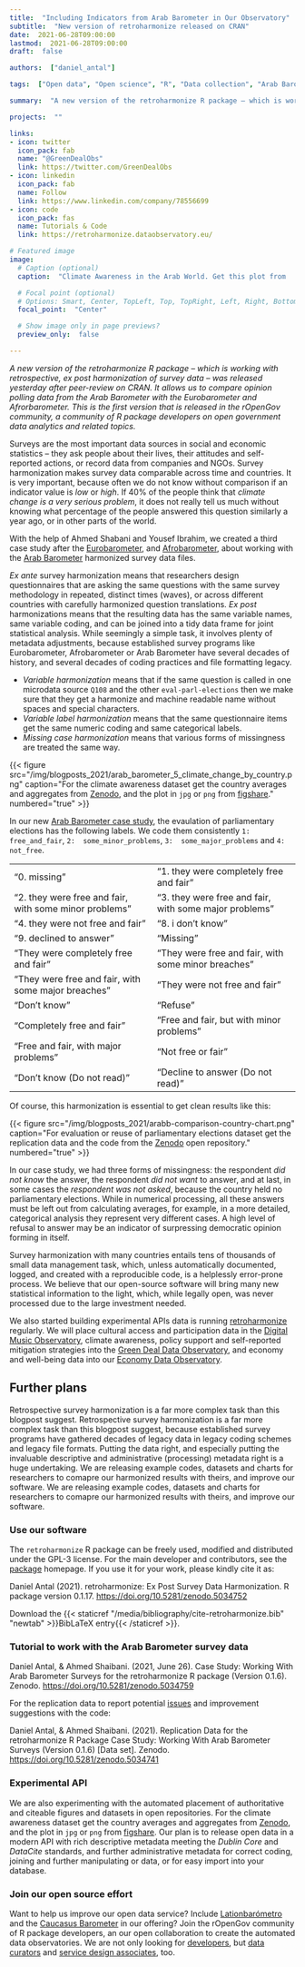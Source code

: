 ```yaml
---
title:  "Including Indicators from Arab Barometer in Our Observatory"
subtitle:  "New version of retroharmonize released on CRAN"
date:  2021-06-28T09:00:00
lastmod:  2021-06-28T09:00:00
draft:  false

authors:  ["daniel_antal"]

tags:  ["Open data", "Open science", "R", "Data collection", "Arab Barometer", "survey harmonization"]

summary:  "A new version of the retroharmonize R package – which is working with retrospective, ex post harmonization of survey data – was released yesterday after peer-review on CRAN. It allows us to compare opinion polling data from the Arab Barometer with the Eurobarometer and Afrorbarometer. This is the first version that is released in the rOpenGov community, a community of R package developers on open government data analytics and related topics."

projects:  ""

links:
- icon: twitter
  icon_pack: fab
  name: "@GreenDealObs"
  link: https://twitter.com/GreenDealObs
- icon: linkedin
  icon_pack: fab
  name: Follow
  link: https://www.linkedin.com/company/78556699
- icon: code
  icon_pack: fas
  name: Tutorials & Code
  link: https://retroharmonize.dataobservatory.eu/ 

# Featured image
image:
  # Caption (optional)
  caption:  "Climate Awareness in the Arab World. Get this plot from      [figshare](https://doi.org/10.6084/m9.figshare.14854359)."

  # Focal point (optional)
  # Options: Smart, Center, TopLeft, Top, TopRight, Left, Right, BottomLeft, Bottom, BottomRight
  focal_point:  "Center"

  # Show image only in page previews?
  preview_only:  false

---
```


*A new version of the retroharmonize R package – which is working with retrospective, ex post harmonization of survey data – was released yesterday after peer-review on CRAN. It allows us to compare opinion polling data from the Arab Barometer with the Eurobarometer and Afrorbarometer. This is the first version that is released in the rOpenGov community, a community of R package developers on open government data analytics and related topics.*


Surveys are the most important data sources in social and economic
statistics – they ask people about their lives, their attitudes and
self-reported actions, or record data from companies and NGOs. Survey
harmonization makes survey data comparable across time and countries. It
is very important, because often we do not know without comparison if an
indicator value is *low* or *high*. If 40% of the people think that
*climate change is a very serious problem*, it does not really tell us
much without knowing what percentage of the people answered this
question similarly a year ago, or in other parts of the world.

With the help of Ahmed Shabani and Yousef Ibrahim, we created a third
case study after the
[Eurobarometer](https://retroharmonize.dataobservatory.eu/articles/eurobarometer.html),
and
[Afrobarometer](https://retroharmonize.dataobservatory.eu/articles/afrobarometer.html),
about working with the [Arab
Barometer](https://retroharmonize.dataobservatory.eu/articles/arabbarometer.html)
harmonized survey data files.

*Ex ante* survey harmonization means that researchers design
questionnaires that are asking the same questions with the same survey
methodology in repeated, distinct times (waves), or across different
countries with carefully harmonized question translations. *Ex post*
harmonizations means that the resulting data has the same variable
names, same variable coding, and can be joined into a tidy data frame
for joint statistical analysis. While seemingly a simple task, it
involves plenty of metadata adjustments, because established survey
programs like Eurobarometer, Afrobarometer or Arab Barometer have
several decades of history, and several decades of coding practices and
file formatting legacy.

-   *Variable harmonization* means that if the same question is called
    in one microdata source `Q108` and the other `eval-parl-elections`
    then we make sure that they get a harmonize and machine readable
    name without spaces and special characters.
-   *Variable label harmonization* means that the same questionnaire
    items get the same numeric coding and same categorical labels.
-   *Missing case harmonization* means that various forms of missingness
    are treated the same way.

{{< figure src="/img/blogposts_2021/arab_barometer_5_climate_change_by_country.png" caption="For the climate awareness dataset get the country averages and aggregates from [Zenodo](https://doi.org/10.5281/zenodo.5035562), and the plot in `jpg` or `png` from [figshare](https://doi.org/10.6084/m9.figshare.14854359)." numbered="true" >}}

In our new [Arab Barometer case
study](https://retroharmonize.dataobservatory.eu/articles/arabbarometer.html),
the evaulation of parliamentary elections has the following labels. We
code them consistently `1:  free_and_fair`, `2:  some_minor_problems`,
`3:  some_major_problems` and `4:  not_free`.

<table>
<colgroup>
<col style="width: 50%" />
<col style="width: 50%" />
</colgroup>
<tbody>
<tr class="odd">
<td style="text-align: left;">“0. missing”</td>
<td style="text-align: left;">“1. they were completely free and fair”</td>
</tr>
<tr class="even">
<td style="text-align: left;">“2. they were free and fair, with some minor problems”</td>
<td style="text-align: left;">“3. they were free and fair, with some major problems”</td>
</tr>
<tr class="odd">
<td style="text-align: left;">“4. they were not free and fair”</td>
<td style="text-align: left;">“8. i don’t know”</td>
</tr>
<tr class="even">
<td style="text-align: left;">“9. declined to answer”</td>
<td style="text-align: left;">“Missing”</td>
</tr>
<tr class="odd">
<td style="text-align: left;">“They were completely free and fair”</td>
<td style="text-align: left;">“They were free and fair, with some minor breaches”</td>
</tr>
<tr class="even">
<td style="text-align: left;">“They were free and fair, with some major breaches”</td>
<td style="text-align: left;">“They were not free and fair”</td>
</tr>
<tr class="odd">
<td style="text-align: left;">“Don’t know”</td>
<td style="text-align: left;">“Refuse”</td>
</tr>
<tr class="even">
<td style="text-align: left;">“Completely free and fair”</td>
<td style="text-align: left;">“Free and fair, but with minor problems”</td>
</tr>
<tr class="odd">
<td style="text-align: left;">“Free and fair, with major problems”</td>
<td style="text-align: left;">“Not free or fair”</td>
</tr>
<tr class="even">
<td style="text-align: left;">“Don’t know (Do not read)”</td>
<td style="text-align: left;">“Decline to answer (Do not read)”</td>
</tr>
</tbody>
</table>

Of course, this harmonization is essential to get clean results like this:

{{< figure src="/img/blogposts_2021/arabb-comparison-country-chart.png" caption="For evaluation or reuse of parliamentary elections dataset get the replication data and the code from the [Zenodo](hhttps://doi.org/10.5281/zenodo.5034759) open repository." numbered="true" >}}

In our case study, we had three forms of missingness: the respondent
*did not know* the answer, the respondent *did not want* to answer, and
at last, in some cases the *respondent was not asked*, because the
country held no parliamentary elections. While in numerical processing,
all these answers must be left out from calculating averages, for
example, in a more detailed, categorical analysis they represent very
different cases. A high level of refusal to answer may be an indicator
of surpressing democratic opinion forming in itself.

Survey harmonization with many countries entails tens of thousands of
small data management task, which, unless automatically documented,
logged, and created with a reproducible code, is a helplessly
error-prone process. We believe that our open-source software will bring
many new statistical information to the light, which, while legally
open, was never processed due to the large investment needed.

We also started building experimental APIs data is running
[retroharmonize](https://retroharmonize.dataobservatory.eu/) regularly.
We will place cultural access and participation data in the [Digital
Music Observatory](https://music.dataobservatory.eu/), climate
awareness, policy support and self-reported mitigation strategies into
the [Green Deal Data
Observatory](https://greendeal.dataobservatory.eu/), and economy and
well-being data into our [Economy Data
Observatory](https://economy.dataobservatory.eu/).

## Further plans

Retrospective survey harmonization is a far more complex task than this
blogpost suggest. Retrospective survey harmonization is a far more complex task than this blogpost suggest, because established survey programs have gathered decades of legacy data in legacy coding schemes and legacy file formats.  Putting the data right, and especially putting the invaluable descriptive and administrative (processing) metadata right is a huge undertaking. We are releasing example codes, datasets and charts for researchers to comapre our harmonized results with theirs, and improve our software. We are releasing example codes, datasets and charts
for researchers to comapre our harmonized results with theirs, and
improve our software.

### Use our software

The `retroharmonize` R package can be freely used, modified and
distributed under the GPL-3 license. For the main developer and
contributors, see the
[package](https://retroharmonize.dataobservatory.eu/) homepage. If you
use it for your work, please kindly cite it as:

Daniel Antal (2021). retroharmonize: Ex Post Survey Data Harmonization.
R package version 0.1.17. <https://doi.org/10.5281/zenodo.5034752>

Download the {{< staticref "/media/bibliography/cite-retroharmonize.bib" "newtab" >}}BibLaTeX entry{{< /staticref >}}.

### Tutorial to work with the Arab Barometer survey data

Daniel Antal, & Ahmed Shaibani. (2021, June 26). Case Study: Working
With Arab Barometer Surveys for the retroharmonize R package (Version
0.1.6). Zenodo. <https://doi.org/10.5281/zenodo.5034759>

For the replication data to report potential
[issues](https://github.com/rOpenGov/retroharmonize/issues) and
improvement suggestions with the code:

Daniel Antal, & Ahmed Shaibani. (2021). Replication Data for the
retroharmonize R Package Case Study: Working With Arab Barometer Surveys
(Version 0.1.6) \[Data set\]. Zenodo.
<https://doi.org/10.5281/zenodo.5034741>

### Experimental API

We are also experimenting with the automated placement of authoritative
and citeable figures and datasets in open repositories. For the climate
awareness dataset get the country averages and aggregates from
[Zenodo](https://doi.org/10.5281/zenodo.5035562), and the plot in `jpg`
or `png` from [figshare](https://doi.org/10.6084/m9.figshare.14854359).
Our plan is to release open data in a modern API with rich descriptive
metadata meeting the *Dublin Core* and *DataCite* standards, and further
administrative metadata for correct coding, joining and further
manipulating or data, or for easy import into your database.

### Join our open source effort

Want to help us improve our open data service? Include
[Lationbarómetro](https://www.latinobarometro.org/lat.jsp) and the
[Caucasus Barometer](https://caucasusbarometer.org/en/datasets/) in our
offering? Join the rOpenGov community of R package developers, an our
open collaboration to create the automated data observatories. We are
not only looking for
[developers](/authors/developer/),
but [data
curators](/authors/curator/) and
[service design
associates](/authors/team/), too.
